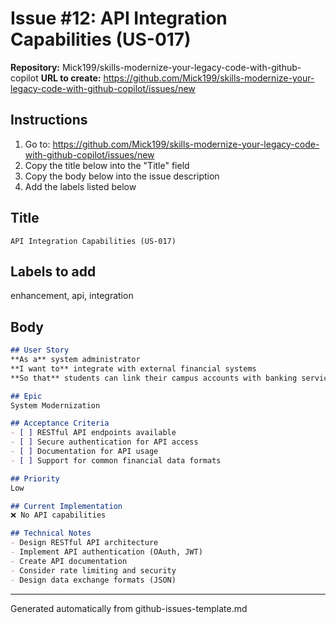 # Issue #12: API Integration Capabilities (US-017)

**Repository:** Mick199/skills-modernize-your-legacy-code-with-github-copilot
**URL to create:** https://github.com/Mick199/skills-modernize-your-legacy-code-with-github-copilot/issues/new

## Instructions
1. Go to: https://github.com/Mick199/skills-modernize-your-legacy-code-with-github-copilot/issues/new
2. Copy the title below into the "Title" field
3. Copy the body below into the issue description
4. Add the labels listed below

## Title
```
API Integration Capabilities (US-017)
```

## Labels to add
enhancement, api, integration

## Body
```markdown
## User Story
**As a** system administrator  
**I want to** integrate with external financial systems  
**So that** students can link their campus accounts with banking services  

## Epic
System Modernization

## Acceptance Criteria
- [ ] RESTful API endpoints available
- [ ] Secure authentication for API access
- [ ] Documentation for API usage
- [ ] Support for common financial data formats

## Priority
Low

## Current Implementation
❌ No API capabilities

## Technical Notes
- Design RESTful API architecture
- Implement API authentication (OAuth, JWT)
- Create API documentation
- Consider rate limiting and security
- Design data exchange formats (JSON)
```

---
Generated automatically from github-issues-template.md
